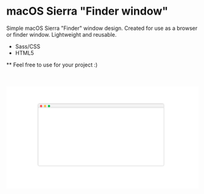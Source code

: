 # macOS Sierra "Finder window"

Simple macOS Sierra "Finder" window design. Created for use as a browser or finder window. Lightweight and reusable.

- Sass/CSS
- HTML5

** Feel free to use for your project :)

<br/><br/>
![Screenshot of Mac Window design](screenshot.png)

